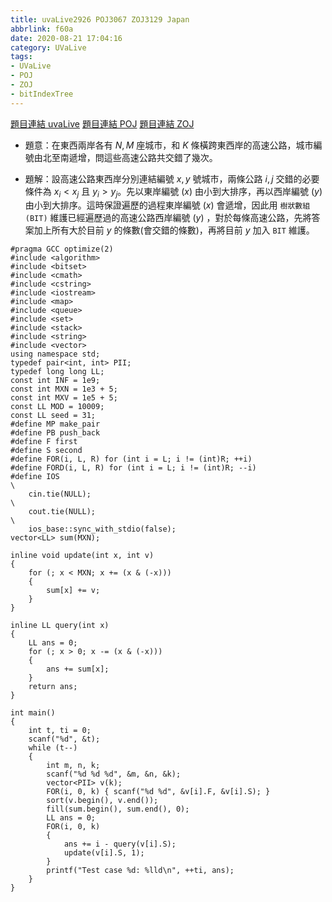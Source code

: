 ```yaml
---
title: uvaLive2926 POJ3067 ZOJ3129 Japan
abbrlink: f60a
date: 2020-08-21 17:04:16
category: UVaLive
tags:
- UVaLive
- POJ
- ZOJ
- bitIndexTree
---
```

[題目連結 uvaLive](https://icpcarchive.ecs.baylor.edu/index.php?option=com_onlinejudge&Itemid=8&page=show_problem&problem=927)
[題目連結 POJ](http://poj.org/problem?id=3067)
[題目連結 ZOJ](https://zoj.pintia.cn/problem-sets/91827364500/problems/91827367544)
* 題意：在東西兩岸各有 $N,M$ 座城市，和 $K$ 條橫跨東西岸的高速公路，城市編號由北至南遞增，問這些高速公路共交錯了幾次。
<!-- more -->
* 題解：設高速公路東西岸分別連結編號 $x,y$ 號城市，兩條公路 $i,j$ 交錯的必要條件為 $x_i<x_j$ 且 $y_i>y_j$。先以東岸編號 ($x$) 由小到大排序，再以西岸編號 ($y$) 由小到大排序。這時保證遍歷的過程東岸編號 ($x$) 會遞增，因此用 `樹狀數組(BIT)` 維護已經遍歷過的高速公路西岸編號 ($y$) ，對於每條高速公路，先將答案加上所有大於目前 $y$ 的條數(會交錯的條數)，再將目前 $y$ 加入 `BIT` 維護。
```cpp=
#pragma GCC optimize(2)
#include <algorithm>
#include <bitset>
#include <cmath>
#include <cstring>
#include <iostream>
#include <map>
#include <queue>
#include <set>
#include <stack>
#include <string>
#include <vector>
using namespace std;
typedef pair<int, int> PII;
typedef long long LL;
const int INF = 1e9;
const int MXN = 1e3 + 5;
const int MXV = 1e5 + 5;
const LL MOD = 10009;
const LL seed = 31;
#define MP make_pair
#define PB push_back
#define F first
#define S second
#define FOR(i, L, R) for (int i = L; i != (int)R; ++i)
#define FORD(i, L, R) for (int i = L; i != (int)R; --i)
#define IOS                                                                    \
    cin.tie(NULL);                                                             \
    cout.tie(NULL);                                                            \
    ios_base::sync_with_stdio(false);
vector<LL> sum(MXN);

inline void update(int x, int v)
{
    for (; x < MXN; x += (x & (-x)))
    {
        sum[x] += v;
    }
}

inline LL query(int x)
{
    LL ans = 0;
    for (; x > 0; x -= (x & (-x)))
    {
        ans += sum[x];
    }
    return ans;
}

int main()
{
    int t, ti = 0;
    scanf("%d", &t);
    while (t--)
    {
        int m, n, k;
        scanf("%d %d %d", &m, &n, &k);
        vector<PII> v(k);
        FOR(i, 0, k) { scanf("%d %d", &v[i].F, &v[i].S); }
        sort(v.begin(), v.end());
        fill(sum.begin(), sum.end(), 0);
        LL ans = 0;
        FOR(i, 0, k)
        {
            ans += i - query(v[i].S);
            update(v[i].S, 1);
        }
        printf("Test case %d: %lld\n", ++ti, ans);
    }
}
```